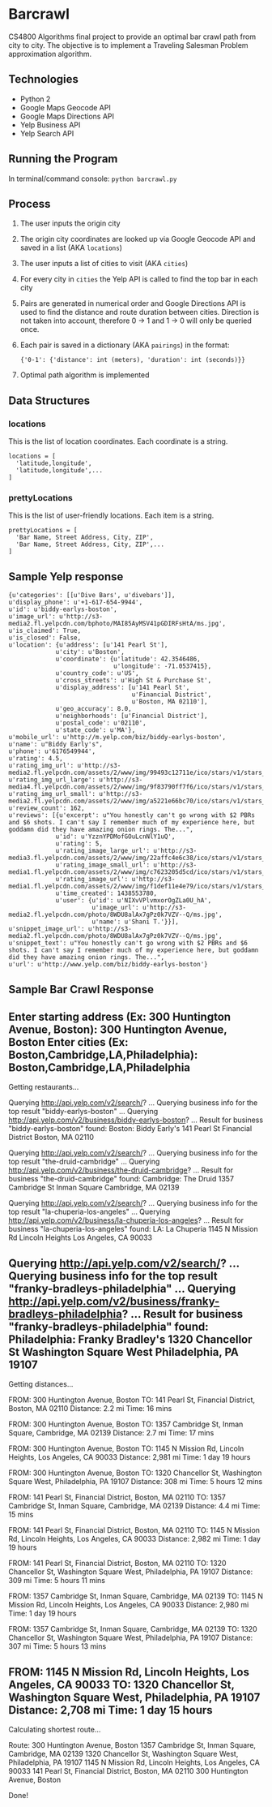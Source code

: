 # Barcrawl

CS4800 Algorithms final project to provide an optimal bar crawl path from city to city. The objective is to implement a Traveling Salesman Problem approximation algorithm.

## Technologies
- Python 2
- Google Maps Geocode API
- Google Maps Directions API
- Yelp Business API
- Yelp Search API

## Running the Program
In terminal/command console:
`python barcrawl.py`

## Process
1. The user inputs the origin city
2. The origin city coordinates are looked up via Google Geocode API and saved in a list (AKA `locations`)
3. The user inputs a list of cities to visit (AKA `cities`)
4. For every city in `cities` the Yelp API is called to find the top bar in each city
5. Pairs are generated in numerical order and Google Directions API is used to find the distance and route duration between cities. Direction is not taken into account, therefore 0 -> 1 and 1 -> 0 will only be queried once.
6. Each pair is saved in a dictionary (AKA `pairings`) in the format:

    `{'0-1': {'distance': int (meters), 'duration': int (seconds)}}`

7. Optimal path algorithm is implemented

## Data Structures
### locations
This is the list of location coordinates. Each coordinate is a string.

    locations = [
      'latitude,longitude',
      'latitude,longitude',...
    ]
### prettyLocations
This is the list of user-friendly locations. Each item is a string.

    prettyLocations = [
      'Bar Name, Street Address, City, ZIP',
      'Bar Name, Street Address, City, ZIP',...
    ]

## Sample Yelp response

    {u'categories': [[u'Dive Bars', u'divebars']],
    u'display_phone': u'+1-617-654-9944',
    u'id': u'biddy-earlys-boston',
    u'image_url': u'http://s3-media2.fl.yelpcdn.com/bphoto/MAI85AyMSV41pGDIRFsHtA/ms.jpg',
    u'is_claimed': True,
    u'is_closed': False,
    u'location': {u'address': [u'141 Pearl St'],
                 u'city': u'Boston',
                 u'coordinate': {u'latitude': 42.3546486,
                                 u'longitude': -71.0537415},
                 u'country_code': u'US',
                 u'cross_streets': u'High St & Purchase St',
                 u'display_address': [u'141 Pearl St',
                                      u'Financial District',
                                      u'Boston, MA 02110'],
                 u'geo_accuracy': 8.0,
                 u'neighborhoods': [u'Financial District'],
                 u'postal_code': u'02110',
                 u'state_code': u'MA'},
    u'mobile_url': u'http://m.yelp.com/biz/biddy-earlys-boston',
    u'name': u"Biddy Early's",
    u'phone': u'6176549944',
    u'rating': 4.5,
    u'rating_img_url': u'http://s3-media2.fl.yelpcdn.com/assets/2/www/img/99493c12711e/ico/stars/v1/stars_4_half.png',
    u'rating_img_url_large': u'http://s3-media4.fl.yelpcdn.com/assets/2/www/img/9f83790ff7f6/ico/stars/v1/stars_large_4_half.png',
    u'rating_img_url_small': u'http://s3-media2.fl.yelpcdn.com/assets/2/www/img/a5221e66bc70/ico/stars/v1/stars_small_4_half.png',
    u'review_count': 162,
    u'reviews': [{u'excerpt': u"You honestly can't go wrong with $2 PBRs and $6 shots. I can't say I remember much of my experience here, but goddamn did they have amazing onion rings. The...",
                 u'id': u'YzznYPDMofGOuLcnNlY1uQ',
                 u'rating': 5,
                 u'rating_image_large_url': u'http://s3-media3.fl.yelpcdn.com/assets/2/www/img/22affc4e6c38/ico/stars/v1/stars_large_5.png',
                 u'rating_image_small_url': u'http://s3-media1.fl.yelpcdn.com/assets/2/www/img/c7623205d5cd/ico/stars/v1/stars_small_5.png',
                 u'rating_image_url': u'http://s3-media1.fl.yelpcdn.com/assets/2/www/img/f1def11e4e79/ico/stars/v1/stars_5.png',
                 u'time_created': 1438553780,
                 u'user': {u'id': u'NIXvVPlvmxorOgZLa0U_hA',
                           u'image_url': u'http://s3-media2.fl.yelpcdn.com/photo/8WDU8alAx7gPz0k7VZV--Q/ms.jpg',
                           u'name': u'Shani T.'}}],
    u'snippet_image_url': u'http://s3-media2.fl.yelpcdn.com/photo/8WDU8alAx7gPz0k7VZV--Q/ms.jpg',
    u'snippet_text': u"You honestly can't go wrong with $2 PBRs and $6 shots. I can't say I remember much of my experience here, but goddamn did they have amazing onion rings. The...",
    u'url': u'http://www.yelp.com/biz/biddy-earlys-boston'}
    
## Sample Bar Crawl Response

Enter starting address (Ex: 300 Huntington Avenue, Boston):  300 Huntington Avenue, Boston
Enter cities (Ex: Boston,Cambridge,LA,Philadelphia):  Boston,Cambridge,LA,Philadelphia
--------------------------------------------------
Getting restaurants...

Querying http://api.yelp.com/v2/search/? ...
Querying business info for the top result "biddy-earlys-boston" ...
Querying http://api.yelp.com/v2/business/biddy-earlys-boston? ...
Result for business "biddy-earlys-boston" found:
Boston:
Biddy Early's
141 Pearl St
Financial District
Boston, MA 02110

Querying http://api.yelp.com/v2/search/? ...
Querying business info for the top result "the-druid-cambridge" ...
Querying http://api.yelp.com/v2/business/the-druid-cambridge? ...
Result for business "the-druid-cambridge" found:
Cambridge:
The Druid
1357 Cambridge St
Inman Square
Cambridge, MA 02139

Querying http://api.yelp.com/v2/search/? ...
Querying business info for the top result "la-chuperia-los-angeles" ...
Querying http://api.yelp.com/v2/business/la-chuperia-los-angeles? ...
Result for business "la-chuperia-los-angeles" found:
LA:
La Chuperia
1145 N Mission Rd
Lincoln Heights
Los Angeles, CA 90033

Querying http://api.yelp.com/v2/search/? ...
Querying business info for the top result "franky-bradleys-philadelphia" ...
Querying http://api.yelp.com/v2/business/franky-bradleys-philadelphia? ...
Result for business "franky-bradleys-philadelphia" found:
Philadelphia:
Franky Bradley's
1320 Chancellor St
Washington Square West
Philadelphia, PA 19107
--------------------------------------------------
Getting distances...

FROM: 300 Huntington Avenue, Boston
TO: 141 Pearl St, Financial District, Boston, MA 02110
Distance: 2.2 mi
Time: 16 mins

FROM: 300 Huntington Avenue, Boston
TO: 1357 Cambridge St, Inman Square, Cambridge, MA 02139
Distance: 2.7 mi
Time: 17 mins

FROM: 300 Huntington Avenue, Boston
TO: 1145 N Mission Rd, Lincoln Heights, Los Angeles, CA 90033
Distance: 2,981 mi
Time: 1 day 19 hours

FROM: 300 Huntington Avenue, Boston
TO: 1320 Chancellor St, Washington Square West, Philadelphia, PA 19107
Distance: 308 mi
Time: 5 hours 12 mins

FROM: 141 Pearl St, Financial District, Boston, MA 02110
TO: 1357 Cambridge St, Inman Square, Cambridge, MA 02139
Distance: 4.4 mi
Time: 15 mins

FROM: 141 Pearl St, Financial District, Boston, MA 02110
TO: 1145 N Mission Rd, Lincoln Heights, Los Angeles, CA 90033
Distance: 2,982 mi
Time: 1 day 19 hours

FROM: 141 Pearl St, Financial District, Boston, MA 02110
TO: 1320 Chancellor St, Washington Square West, Philadelphia, PA 19107
Distance: 309 mi
Time: 5 hours 11 mins

FROM: 1357 Cambridge St, Inman Square, Cambridge, MA 02139
TO: 1145 N Mission Rd, Lincoln Heights, Los Angeles, CA 90033
Distance: 2,980 mi
Time: 1 day 19 hours

FROM: 1357 Cambridge St, Inman Square, Cambridge, MA 02139
TO: 1320 Chancellor St, Washington Square West, Philadelphia, PA 19107
Distance: 307 mi
Time: 5 hours 13 mins

FROM: 1145 N Mission Rd, Lincoln Heights, Los Angeles, CA 90033
TO: 1320 Chancellor St, Washington Square West, Philadelphia, PA 19107
Distance: 2,708 mi
Time: 1 day 15 hours
--------------------------------------------------
Calculating shortest route...

Route:
300 Huntington Avenue, Boston
1357 Cambridge St, Inman Square, Cambridge, MA 02139
1320 Chancellor St, Washington Square West, Philadelphia, PA 19107
1145 N Mission Rd, Lincoln Heights, Los Angeles, CA 90033
141 Pearl St, Financial District, Boston, MA 02110
300 Huntington Avenue, Boston

Done!
